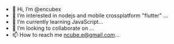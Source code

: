 - 👋 Hi, I’m @encubex
- 👀 I’m interested in nodejs and mobile crossplatform "flutter" ...
- 🌱 I’m currently learning JavaScript...
- 💞️ I’m looking to collaborate on ...
- 📫 How to reach me ncube.e@gmail.com...

<!---
encubex/encubex is a ✨ special ✨ repository because its `README.md` (this file) appears on your GitHub profile.
You can click the Preview link to take a look at your changes.
--->
